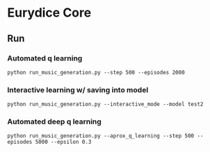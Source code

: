 # Eurydice Core

## Run

### Automated q learning

`python run_music_generation.py --step 500 --episodes 2000`

### Interactive learning w/ saving into model

`python run_music_generation.py --interactive_mode --model test2`

### Automated deep q learning

`python run_music_generation.py --aprox_q_learning --step 500 --episodes 5000 --epsilon 0.3`

